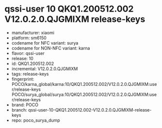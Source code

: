 # qssi-user 10 QKQ1.200512.002 V12.0.2.0.QJGMIXM release-keys
- manufacturer: xiaomi
- platform: sm6150
- codename for NFC variant: surya
- codename for NON-NFC variant: karna
- flavor: qssi-user
- release: 10
- id: QKQ1.200512.002
- incremental: V12.0.2.0.QJGMIXM
- tags: release-keys
- fingerprint: POCO/karna_global/karna:10/QKQ1.200512.002/V12.0.2.0.QJGMIXM:user/release-keys
POCO/surya_global/surya:10/QKQ1.200512.002/V12.0.2.0.QJGMIXM:user/release-keys
- brand: POCO
- branch: qssi-user-10-QKQ1.200512.002-V12.0.2.0.QJGMIXM-release-keys
- repo: poco_surya_dump

